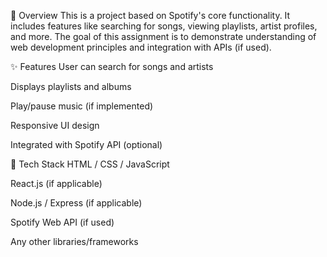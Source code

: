 📌 Overview
This is a project based on Spotify's core functionality. It includes features like searching for songs, viewing playlists, artist profiles, and more. The goal of this assignment is to demonstrate understanding of web development principles and integration with APIs (if used).



✨ Features
User can search for songs and artists

Displays playlists and albums

Play/pause music (if implemented)

Responsive UI design

Integrated with Spotify API (optional)

🚀 Tech Stack
HTML / CSS / JavaScript

React.js (if applicable)

Node.js / Express (if applicable)

Spotify Web API (if used)

Any other libraries/frameworks
